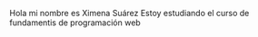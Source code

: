 Hola mi nombre es Ximena Suárez
Estoy estudiando el curso de fundamentis de programación web

<!--
**XimenaSuarez07/XimenaSuarez07** is a ✨ _special_ ✨ repository because its `README.md` (this file) appears on your GitHub profile.

Here are some ideas to get you started:

- 🔭 Actualmente no estoy trabajando
- 🌱 Actualmente estoy aprendiendo los fundamentos de programacion web
- 👯 I’m looking to collaborate on ...
- 🤔 I’m looking for help with ...
- 💬 Ask me about ...
- 📫 How to reach me: ...
- 😄 Pronombres: ella
- ⚡ Dato curioso: 
-->
